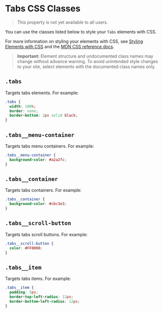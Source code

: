 <!-- This article was published using the Doc Push single-sourcing tool. Any changes to this article MUST be made in the source file. Find it at www.github.com/wix-private/velo-docs.-->

# Tabs CSS Classes

> This property is not yet available to all users.

You can use the classes listed below
to style your `Tabs` elements with CSS.

For more information on styling your elements with CSS, see
[Styling Elements with CSS]($w/styling-elements-with-css) and the
[MDN CSS reference docs](https://developer.mozilla.org/en-US/docs/Learn/CSS).

<blockquote class="important">

__Important:__
Element structure and undocumented class names
may change without advance warning.
To avoid unintended style changes to your site,
select elements with the documented class names only.

</blockquote>

## `.tabs`

Targets tabs elements.
For example:

```css
.tabs {
  width: 100%;
  border: none;
  border-bottom: 2px solid black;
}
```

## `.tabs__menu-container`

Targets tabs menu containers.
For example:

```css
.tabs__menu-container {
  background-color: #a2a2fc;
}
```

## `.tabs__container`

Targets tabs containers.
For example:

```css
.tabs__container {
  background-color: #cbc3e3;
}
```

## `.tabs__scroll-button`

Targets tabs scroll buttons.
For example:

```css
.tabs__scroll-button {
  color: #FF0000;
}
```

## `.tabs__item`

Targets tabs items.
For example:

```css
.tabs__item {
  padding: 5px;
  border-top-left-radius: 12px;
  border-bottom-left-radius: 12px;
}
```
